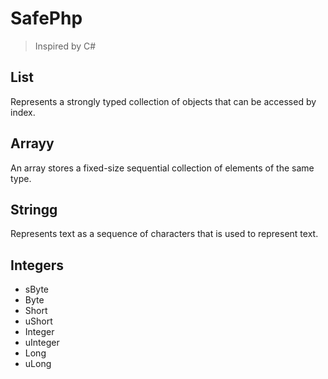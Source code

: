 # SafePhp
> Inspired by C#
## List
Represents a strongly typed collection of objects that can be accessed by index.
## Arrayy
An array stores a fixed-size sequential collection of elements of the same type.
## Stringg
Represents text as a sequence of characters that is used to represent text.
## Integers
 - sByte
 - Byte
 - Short
 - uShort
 - Integer
 - uInteger
 - Long
 - uLong
